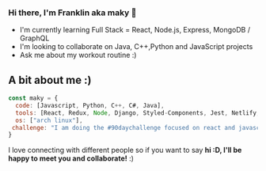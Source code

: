### Hi there, I'm Franklin aka maky 👋
- I'm currently learning Full Stack = React, Node.js, Express, MongoDB / GraphQL
- I'm looking to collaborate on Java, C++,Python and JavaScript projects
- Ask me about my workout routine :)

## A bit about me :)

```javascript
const maky = {
  code: [Javascript, Python, C++, C#, Java],
  tools: [React, Redux, Node, Django, Styled-Components, Jest, Netlify, mySQL],
  os: ["arch linux"],
 challenge: "I am doing the #90daychallenge focused on react and javascript"
}
```
I love connecting with different people</b> so if you want to say <b>hi :D, I'll be happy to meet you and collaborate!</b> :)</em>
<!--
**makyfj/makyfj** is a ✨ _special_ ✨ repository because its `README.md` (this file) appears on your GitHub profile.

Here are some ideas to get you started:

- 🔭 I’m currently working on ...
- 🌱 I’m currently learning ...
- 👯 I’m looking to collaborate on ...
- 🤔 I’m looking for help with ...
- 💬 Ask me about ...
- 📫 How to reach me: ...
- 😄 Pronouns: ...
- ⚡ Fun fact: ...
-->
